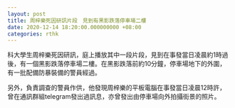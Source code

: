 ```yaml
---
layout: post
title: 周梓樂死因研訊片段　見到有黑影跌落停車場二樓
date: 2020-12-14 18:20:00.000000000 +08:00
categories: rthk
---
```


科大學生周梓樂死因研訊，庭上播放其中一段片段，見到在事發當日凌晨約1時過後，有一個黑影跌落停車場二樓。在黑影跌落前約10分鐘，停車場地下的外圍，有一批配備防暴裝備的警員經過。

另外，負責調查的警員作供，他發現周梓樂的平板電腦在事發當日凌晨12時許，曾在通訊群組telegram發出過訊息，亦曾發出由停車場向外拍攝街景的照片。

